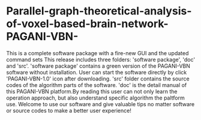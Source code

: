 # Parallel-graph-theoretical-analysis-of-voxel-based-brain-network-PAGANI-VBN-
This is a complete software package with a fire-new GUI and the updated command sets
This release includes three folders: 'software package', 'doc' and 'src'. 'software package' contains a green version of the PAGANI-VBN software without installation. User can start the software directly by click 'PAGANI-VBN-1.0' icon after downloading. 'src' folder contains the source codes of the algorithm parts of the software. 'doc' is the detail manual of this PAGANI-VBN platform.By reading this user can not only learn the operation approach, but also understand specific algorithm the paltform use.
Welcome to use our software and give valuable tips no matter software or source codes to make a better user experience! 
